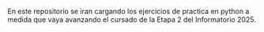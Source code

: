 En este repositorio se iran cargando los ejercicios de practica en python a medida que vaya avanzando el cursado de la Etapa 2 del Informatorio 2025.